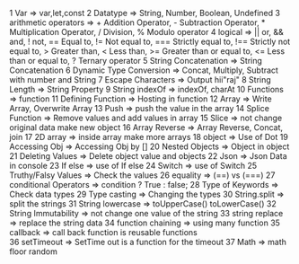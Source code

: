 1 Var                       => var,let,const
2 Datatype                  => String, Number, Boolean, Undefined
3 arithmetic operators      =>  + Addition Operator, - Subtraction Operator, * Multiplication Operator, / Division, % Modulo operator
4 logical                   => || or, && and, ! not, == Equal to, != Not equal to, === Strictly equal to, !== Strictly not equal to, > Greater than, < Less than, >= Greater than or equal to, <= Less than or equal to, ? Ternary operator
5 String Concatenation      => String Concatenation
6 Dynamic Type Conversion   => Concat, Multiply, Subtract with number and String
7 Escape Characters         => Output hii"raj"
8 String Length             => String Property
9 String indexOf            => indexOf, charAt
10 Functions                => function
11 Defining Function        => Hosting in function 
12 Array                    => Write Array, Overwrite  Array
13 Push                     => push the value in the array
14 Splice Function          => Remove values and add values in array
15 Slice                    => not change original data make new object
16 Array Reverse            => Array Reverse, Concat, join 
17 2D array                 => inside array make more arrays
18 object                   => Use of Dot
19 Accessing Obj            => Accessing Obj by []
20 Nested Objects           => Object in object 
21 Deleting Values          => Delete object value and objects
22 Json                     => Json Data in console
23 If else                  => use of If else
24 Switch                   => use of Switch 
25 Truthy/Falsy Values      => Check the values
26 equality                 => (==) vs (===) 
27 conditional Operators    => condition ? True  :  false;
28 Type of Keywords         => Check data types
29 Type casting             => Changing the types
30 String.split             => split the strings
31 String lowercase         => toUpperCase() toLowerCase()
32 String Immutability      => not change one value of the string
33 string replace           => replace the string data 
34 function chaining        => using many function 
35 callback                 => call back function is reusable functions     
36 setTimeout               => SetTime out is a function for the timeout
37 Math                     => math floor random 